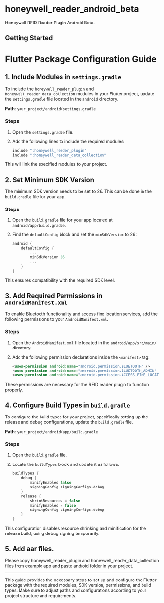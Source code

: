 # honeywell_reader_android_beta

Honeywell RFID Reader Plugin Android Beta.

## Getting Started
# Flutter Package Configuration Guide

## 1. Include Modules in `settings.gradle`

To include the `honeywell_reader_plugin` and `honeywell_reader_data_collection` modules in your Flutter project, update the `settings.gradle` file located in the `android` directory.

**Path**: `your_project/android/settings.gradle`

### Steps:

1. Open the `settings.gradle` file.
2. Add the following lines to include the required modules:

   ```groovy
   include ":honeywell_reader_plugin"
   include ":honeywell_reader_data_collection"
   ```

This will link the specified modules to your project.

## 2. Set Minimum SDK Version

The minimum SDK version needs to be set to 26. This can be done in the `build.gradle` file for your app.

### Steps:

1. Open the `build.gradle` file for your app located at `android/app/build.gradle`.
2. Find the `defaultConfig` block and set the `minSdkVersion` to 26:

   ```groovy
   android {
       defaultConfig {
           ...
           minSdkVersion 26
           ...
       }
   }
   ```

This ensures compatibility with the required SDK level.

## 3. Add Required Permissions in `AndroidManifest.xml`

To enable Bluetooth functionality and access fine location services, add the following permissions to your `AndroidManifest.xml`.

### Steps:

1. Open the `AndroidManifest.xml` file located in the `android/app/src/main/` directory.
2. Add the following permission declarations inside the `<manifest>` tag:

   ```xml
   <uses-permission android:name="android.permission.BLUETOOTH" />
   <uses-permission android:name="android.permission.BLUETOOTH_ADMIN" />
   <uses-permission android:name="android.permission.ACCESS_FINE_LOCATION" />
   ```

These permissions are necessary for the RFID reader plugin to function properly.

## 4. Configure Build Types in `build.gradle`

To configure the build types for your project, specifically setting up the release and debug configurations, update the `build.gradle` file.

**Path**: `your_project/android/app/build.gradle`

### Steps:

1. Open the `build.gradle` file.
2. Locate the `buildTypes` block and update it as follows:

   ```groovy
   buildTypes {
       debug {
           minifyEnabled false
           signingConfig signingConfigs.debug
       }
       release {
           shrinkResources = false
           minifyEnabled = false
           signingConfig signingConfigs.debug
       }
   }
   ```

This configuration disables resource shrinking and minification for the release build, using debug signing temporarily.

## 5. Add aar files.

Please copy honeywell_reader_plugin and honeywell_reader_data_collection files from example app and paste android folder in your project.


---

This guide provides the necessary steps to set up and configure the Flutter package with the required modules, SDK version, permissions, and build types. Make sure to adjust paths and configurations according to your project structure and requirements.